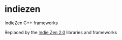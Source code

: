 # indiezen
IndieZen C++ frameworks

Replaced by the [Indie Zen 2.0](https://github.com/indie-zen) libraries and frameworks
